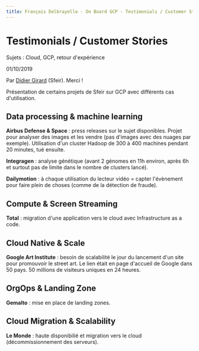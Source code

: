 ```yaml
---
title: François Delbrayelle - On Board GCP - Testimonials / Customer Stories
---
```


# Testimonials / Customer Stories

Sujets : Cloud, GCP, retour d'expérience

01/10/2019

Par [Didier Girard](https://twitter.com/DidierGirard) (Sfeir). Merci !

Présentation de certains projets de Sfeir sur GCP avec différents cas d'utilisation.

## Data processing & machine learning

__Airbus Defense & Space__ : press releases sur le sujet disponibles. Projet pour analyser des images et les vendre (pas d'images avec des nuages par exemple). Utilisation d'un cluster Hadoop de 300 à 400 machines pendant 20 minutes, tué ensuite.

__Integragen__ : analyse génétique (avant 2 génomes en 11h environ, après 6h et surtout pas de limite dans le nombre de clusters lancé).

__Dailymotion__ : à chaque utilisation du lecteur vidéo = capter l'évènement pour faire plein de choses (comme de la détection de fraude).

## Compute & Screen Streaming

__Total__ : migration d'une application vers le cloud avec Infrastructure as a code.

## Cloud Native & Scale

__Google Art Institute__ : besoin de scalabilité le jour du lancement d'un site pour promouvoir le street art. Le lien était en page d'accueil de Google dans 50 pays. 50 millions de visiteurs uniques en 24 heures.

## OrgOps & Landing Zone

__Gemalto__ : mise en place de landing zones.

## Cloud Migration & Scalability

__Le Monde__ : haute disponibilié et migration vers le cloud (décommissionnement des serveurs).
